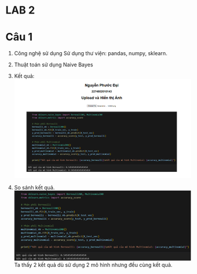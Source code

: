 # LAB 2
# Câu 1
1. Công nghệ sử dụng
    Sử dụng thư viện: pandas, numpy, sklearn.

2. Thuật toán sử dụng
    Naive Bayes

3. Kết quả:
    ![alt text](image-2.png)

4. So sánh kết quả.
    ![alt text](<Screenshot 2024-09-28 123804.png>)
    Ta thấy 2 kết quả dù sử dụng 2 mô hình nhưng đều cùng kết quả.
